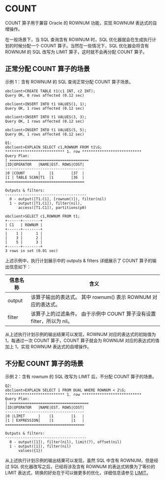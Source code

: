 COUNT 
==========================

COUNT 算子用于兼容 Oracle 的 ROWNUM 功能，实现 ROWNUM 表达式的自增操作。

在一般场景下，当 SQL 查询含有 ROWNUM 时，SQL 优化器就会在生成执行计划的时候分配一个 COUNT 算子。当然在一些情况下，SQL 优化器会将含有 ROWNUM 的 SQL 改写为 LIMIT 算子，这时就不会再分配 COUNT 算子。

正常分配 COUNT 算子的场景 
-------------------------------------

示例 1：含有 ROWNUM 的 SQL 查询正常分配 COUNT 算子场景。

    obclient>CREATE TABLE t1(c1 INT, c2 INT);
    Query OK, 0 rows affected (0.12 sec)
    
    obclient>INSERT INTO t1 VALUES(1, 1);
    Query OK, 1 rows affected (0.12 sec)
    
    obclient>INSERT INTO t1 VALUES(3, 3);
    Query OK, 1 rows affected (0.12 sec)
    
    obclient>INSERT INTO t1 VALUES(5, 5);
    Query OK, 1 rows affected (0.12 sec)
    
    Q1: 
    obclient>EXPLAIN SELECT c1,ROWNUM FROM t1\G;
    *************************** 1. row ***************************
    Query Plan:
    | ====================================
    |ID|OPERATOR   |NAME|EST. ROWS|COST|
    ------------------------------------
    |0 |COUNT      |    |1        |37  |
    |1 | TABLE SCAN|T1  |1        |36  |
    ====================================
    
    Outputs & filters: 
    -------------------------------------
      0 - output([T1.C1], [rownum()]), filter(nil)
      1 - output([T1.C1]), filter(nil), 
          access([T1.C1]), partitions(p0)
    
    obclient>SELECT c1,ROWNUM FROM t1;
    +------+--------+
    | C1   | ROWNUM |
    +------+--------+
    |    1 |      1 |
    |    3 |      2 |
    |    5 |      3 |
    +------+--------+
    3 rows in set (0.01 sec)



上述示例中，执行计划展示中的 outputs \& filters 详细展示了 COUNT 算子的输出信息如下：


| **信息名称** |                            **含义**                             |
|----------|---------------------------------------------------------------|
| output   | 该算子输出的表达式。 其中 rownum() 表示 ROWNUM 对应的表达式。      |
| filter   | 该算子上的过滤条件。 由于示例中 COUNT 算子没有设置 filter，所以为 nil。 |



从上述执行计划示例的输出结果可以发现，ROWNUM 对应的表达式的初始值为 1，每通过一次 COUNT 算子，COUNT 算子就会为 ROWNUM 对应的表达式的值加上 1，实现 ROWNUM 表达式的自增操作。

不分配 COUNT 算子的场景 
------------------------------------

示例 2：含有 rownum 的 SQL 改写为 LIMIT 后，不分配 COUNT 算子的场景。

    Q2:
    obclient>EXPLAIN SELECT 1 FROM DUAL WHERE ROWNUM < 2\G;
    *************************** 1. row ***************************
    Query Plan:
    | ====================================
    |ID|OPERATOR   |NAME|EST. ROWS|COST|
    ------------------------------------
    |0 |LIMIT      |    |1        |1   |
    |1 | EXPRESSION|    |1        |1   |
    ====================================
    
    Outputs & filters: 
    -------------------------------------
      0 - output([1]), filter(nil), limit(?), offset(nil)
      1 - output([1]), filter(nil)
          values({1})



从上述执行计划示例的输出结果可以发现，虽然 SQL 中含有 ROWNUM，但是经过 SQL 优化器改写之后，已经将涉及含有 ROWNUM 的表达式转换为了等价的 LIMIT 表达式，转换的好处在于可以做更多的优化，详细信息请参见 [LIMIT]()。
